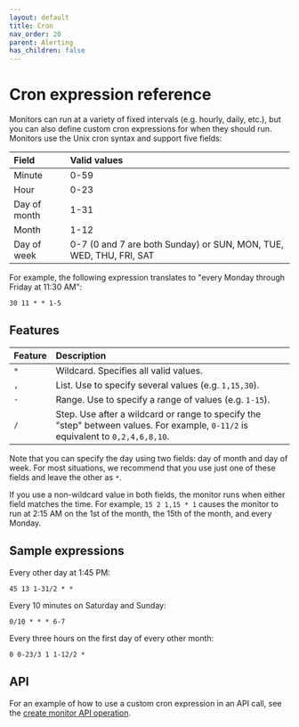 ```yaml
---
layout: default
title: Cron
nav_order: 20
parent: Alerting
has_children: false
---
```


# Cron expression reference

Monitors can run at a variety of fixed intervals (e.g. hourly, daily, etc.), but you can also define custom cron expressions for when they should run. Monitors use the Unix cron syntax and support five fields:

Field | Valid values
:--- | :---
Minute | 0-59
Hour | 0-23
Day of month | 1-31
Month | 1-12
Day of week | 0-7 (0 and 7 are both Sunday) or SUN, MON, TUE, WED, THU, FRI, SAT

For example, the following expression translates to "every Monday through Friday at 11:30 AM":

```
30 11 * * 1-5
```


## Features

Feature | Description
:--- | :---
`*` | Wildcard. Specifies all valid values.
`,` | List. Use to specify several values (e.g. `1,15,30`).
`-` | Range. Use to specify a range of values (e.g. `1-15`).
`/` | Step. Use after a wildcard or range to specify the "step" between values. For example, `0-11/2` is equivalent to `0,2,4,6,8,10`.

Note that you can specify the day using two fields: day of month and day of week. For most situations, we recommend that you use just one of these fields and leave the other as `*`.

If you use a non-wildcard value in both fields, the monitor runs when either field matches the time. For example, `15 2 1,15 * 1` causes the monitor to run at 2:15 AM on the 1st of the month, the 15th of the month, and every Monday.


## Sample expressions

Every other day at 1:45 PM:

```
45 13 1-31/2 * *
```

Every 10 minutes on Saturday and Sunday:

```
0/10 * * * 6-7
```

Every three hours on the first day of every other month:

```
0 0-23/3 1 1-12/2 *
```

## API

For an example of how to use a custom cron expression in an API call, see the [create monitor API operation](../api/#request-1).
